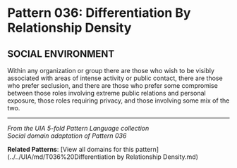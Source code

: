 # Pattern 036: Differentiation By Relationship Density

## SOCIAL ENVIRONMENT

Within any organization or group there are those who wish to be visibly associated with areas of intense activity or public contact, there are those who prefer seclusion, and there are those who prefer some compromise between those roles involving extreme public relations and personal exposure, those roles requiring privacy, and those involving some mix of the two.

---

*From the UIA 5-fold Pattern Language collection*  
*Social domain adaptation of Pattern 036*

**Related Patterns**: [View all domains for this pattern](../../UIA/md/T036%20Differentiation by Relationship Density.md)
